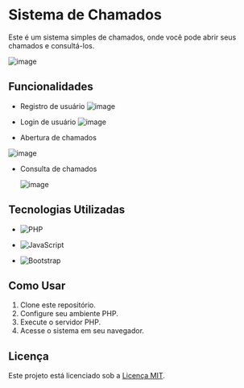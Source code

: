 # Sistema de Chamados

Este é um sistema simples de chamados, onde você pode abrir seus chamados e consultá-los.

![image](https://github.com/Viniicius98/Sistema-de-Chamados/assets/91093655/30497456-e893-4c54-a91d-dd82db269fc1)

## Funcionalidades

- Registro de usuário
  ![image](https://github.com/Viniicius98/Sistema-de-Chamados/assets/91093655/196eeef0-977e-47e4-bc98-7df180343b62)

- Login de usuário
  ![image](https://github.com/Viniicius98/Sistema-de-Chamados/assets/91093655/4c50d816-553a-40be-9a34-c9c7c34fd3bc)

- Abertura de chamados

![image](https://github.com/Viniicius98/Sistema-de-Chamados/assets/91093655/3552c234-f046-40c0-b8a3-7fda840007b4)

- Consulta de chamados

  ![image](https://github.com/Viniicius98/Sistema-de-Chamados/assets/91093655/e025e44d-b571-4186-bd0e-d470a103a040)

## Tecnologias Utilizadas

- ![PHP](https://upload.wikimedia.org/wikipedia/commons/thumb/2/27/PHP-logo.svg/60px-PHP-logo.svg.png)

- ![JavaScript](https://upload.wikimedia.org/wikipedia/commons/thumb/9/99/Unofficial_JavaScript_logo_2.svg/40px-Unofficial_JavaScript_logo_2.svg.png)
- ![Bootstrap](https://upload.wikimedia.org/wikipedia/commons/thumb/b/b2/Bootstrap_logo.svg/50px-Bootstrap_logo.svg.png)

## Como Usar

1. Clone este repositório.
2. Configure seu ambiente PHP.
3. Execute o servidor PHP.
4. Acesse o sistema em seu navegador.

## Licença

Este projeto está licenciado sob a [Licença MIT](LICENSE).

